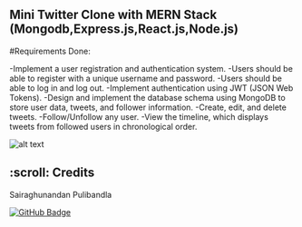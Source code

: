 ## Mini Twitter Clone with MERN Stack (Mongodb,Express.js,React.js,Node.js)

#Requirements Done:

-Implement a user registration and authentication system.
-Users should be able to register with a unique username and password.
-Users should be able to log in and log out.
-Implement authentication using JWT (JSON Web Tokens).
-Design and implement the database schema using MongoDB to store user data, tweets, and follower information.
-Create, edit, and delete tweets.
-Follow/Unfollow any user.
-View the timeline, which displays tweets from followed users in chronological order.

![alt text]()

<!-- CREDITS -->
<h2 id="credits"> :scroll: Credits</h2>

Sairaghunandan Pulibandla

[![GitHub Badge](https://img.shields.io/badge/GitHub-100000?style=for-the-badge&logo=github&logoColor=white)](https://github.com/sairaghunandanpulibandla)
